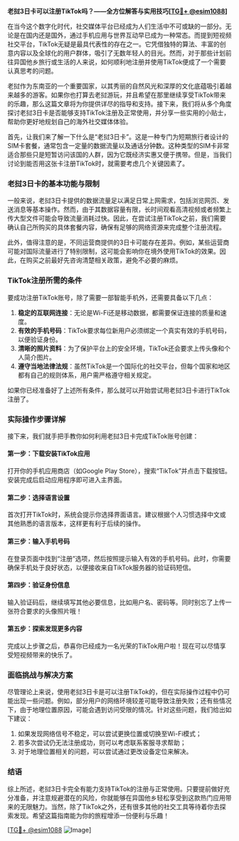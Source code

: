 **老挝3日卡可以注册TikTok吗？——全方位解答与实用技巧[[TG💪+ @esim1088](https://t.me/s/esim1088)]**

在当今这个数字化时代，社交媒体平台已经成为人们生活中不可或缺的一部分。无论是在国内还是国外，通过手机应用与世界互动早已成为一种常态。而提到短视频社交平台，TikTok无疑是最具代表性的存在之一。它凭借独特的算法、丰富的创意内容以及全球化的用户群体，吸引了无数年轻人的目光。然而，对于那些计划前往异国他乡旅行或生活的人来说，如何顺利地注册并使用TikTok便成了一个需要认真思考的问题。

老挝作为东南亚的一个重要国家，以其秀丽的自然风光和深厚的文化底蕴吸引着越来越多的游客。如果你也打算去老挝游玩，并且希望在那里继续享受TikTok带来的乐趣，那么这篇文章将为你提供详尽的指导和支持。接下来，我们将从多个角度探讨老挝3日卡是否能够支持TikTok注册及正常使用，并分享一些实用的小贴士，帮助你更好地规划自己的海外社交媒体体验。

首先，让我们来了解一下什么是“老挝3日卡”。这是一种专门为短期旅行者设计的SIM卡套餐，通常包含一定量的数据流量以及通话分钟数。这种类型的SIM卡非常适合那些只是短暂访问该国的人群，因为它既经济实惠又便于携带。但是，当我们讨论到能否用这张卡注册TikTok时，就需要考虑几个关键因素了。

### 老挝3日卡的基本功能与限制

一般来说，老挝3日卡提供的数据流量足以满足日常上网需求，包括浏览网页、发送消息等基本操作。然而，由于其数据容量有限，长时间观看高清视频或者频繁上传大型文件可能会导致流量消耗过快。因此，在尝试注册TikTok之前，我们需要确认自己所购买的具体套餐内容，确保有足够的网络资源来完成整个注册流程。

此外，值得注意的是，不同运营商提供的3日卡可能存在差异。例如，某些运营商可能对国际流量进行了特别限制，这可能会影响你在境外使用TikTok的效果。因此，在购买之前最好先咨询清楚相关政策，避免不必要的麻烦。

### TikTok注册所需的条件

要成功注册TikTok账号，除了需要一部智能手机外，还需要具备以下几点：

1. **稳定的互联网连接**：无论是Wi-Fi还是移动数据，都需要保证连接的质量和速度。
2. **有效的手机号码**：TikTok要求每位新用户必须绑定一个真实有效的手机号码，以便验证身份。
3. **清晰的照片资料**：为了保护平台上的安全环境，TikTok还会要求上传头像和个人简介图片。
4. **遵守当地法律法规**：虽然TikTok是一个国际化的社交平台，但每个国家和地区都有自己的规则体系，用户需严格遵守相关规定。

如果你已经准备好了上述所有条件，那么就可以开始尝试用老挝3日卡进行TikTok注册了。

### 实际操作步骤详解

接下来，我们就手把手教你如何利用老挝3日卡完成TikTok账号创建：

#### 第一步：下载安装TikTok应用
打开你的手机应用商店（如Google Play Store），搜索“TikTok”并点击下载按钮。安装完成后启动应用程序即可进入主界面。

#### 第二步：选择语言设置
首次打开TikTok时，系统会提示你选择界面语言。建议根据个人习惯选择中文或其他熟悉的语言版本，这样更有利于后续的操作。

#### 第三步：输入手机号码
在登录页面中找到“注册”选项，然后按照提示输入有效的手机号码。此时，你需要确保手机处于良好状态，以便接收来自TikTok服务器的验证码短信。

#### 第四步：验证身份信息
输入验证码后，继续填写其他必要信息，比如用户名、密码等。同时别忘了上传一张符合要求的头像照片哦！

#### 第五步：探索发现更多内容
完成以上步骤之后，恭喜你已经成为一名光荣的TikTok用户啦！现在可以尽情享受短视频带来的快乐了。

### 面临挑战与解决方案

尽管理论上来说，使用老挝3日卡是可以注册TikTok的，但在实际操作过程中仍可能出现一些问题。例如，部分用户的网络环境较差可能导致注册失败；还有些情况下，由于地理位置原因，可能会遇到访问受限的情况。针对这些问题，我们给出如下建议：

1. 如果发现网络信号不稳定，可以尝试更换位置或切换至Wi-Fi模式；
2. 若多次尝试仍无法注册成功，则可以考虑联系客服寻求帮助；
3. 对于地理位置相关的问题，可以尝试通过更改设备定位来解决。

### 结语

综上所述，老挝3日卡完全有能力支持TikTok的注册与正常使用。只要提前做好充分准备，并注意规避潜在的风险，你就能够在异国他乡轻松享受到这款热门应用带来的无限魅力。当然，除了TikTok之外，还有很多其他的社交工具等待着你去探索发现。希望这篇指南能为你的旅程增添一份便利与乐趣！

[[TG💪+ @esim1088](https://t.me/s/esim1088) ![Image](https://i.postimg.cc/4NQfJmqS/Snipaste-2025-05-13-00-14-12.png)]